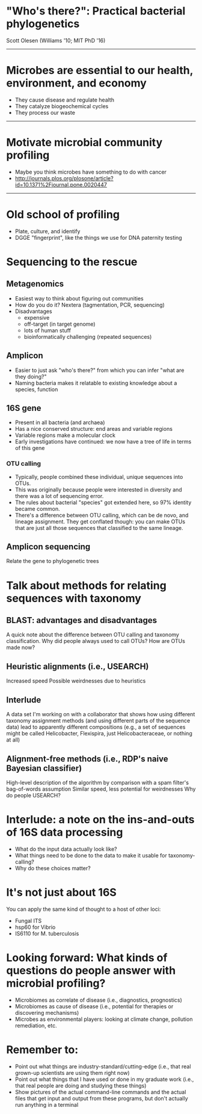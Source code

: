 # "Who's there?": Practical bacterial phylogenetics
Scott Olesen (Williams '10; MIT PhD '16)

---

# Microbes are essential to our health, environment, and economy

- They cause disease and regulate health
- They catalyze biogeochemical cycles
- They process our waste

---

# Motivate microbial community profiling
- Maybe you think microbes have something to do with cancer
- http://journals.plos.org/plosone/article?id=10.1371%2Fjournal.pone.0020447

---

# Old school of profiling
- Plate, culture, and identify
- DGGE "fingerprint", like the things we use for DNA paternity testing

# Sequencing to the rescue

## Metagenomics
- Easiest way to think about figuring out communities
- How do you do it? Nextera (tagmentation, PCR, sequencing)
- Disadvantages
  - expensive
  - off-target (in target genome)
  - lots of human stuff
  - bioinformatically challenging (repeated sequences)

## Amplicon
- Easier to just ask "who's there?" from which you can infer "what are they doing?"
- Naming bacteria makes it relatable to existing knowledge about a species, function

## 16S gene
- Present in all bacteria (and archaea)
- Has a nice conserved structure: end areas and variable regions
- Variable regions make a molecular clock
- Early investigations have continued: we now have a tree of life in terms of this gene

### OTU calling
- Typically, people combined these individual, unique sequences into OTUs.
- This was originally because people were interested in diversity and there was a lot of sequencing error.
- The rules about bacterial "species" got extended here, so 97% identity became common.
- There's a difference between OTU calling, which can be de novo, and lineage assignment. They get conflated though: you can make OTUs that are just all those sequences that classified to the same lineage.

## Amplicon sequencing

Relate the gene to phylogenetic trees
# Talk about methods for relating sequences with taxonomy
## BLAST: advantages and disadvantages
A quick note about the difference between OTU calling and taxonomy classification. Why did people always used to call OTUs? How are OTUs made now?
## Heuristic alignments (i.e., USEARCH)
Increased speed
Possible weirdnesses due to heuristics
## Interlude
A data set I'm working on with a collaborator that shows how using different taxonomy assignment methods (and using different parts of the sequence data) lead to apparently different compositions (e.g., a set of sequences might be called Helicobacter, Flexispira, just Helicobacteraceae, or nothing at all)
## Alignment-free methods (i.e., RDP's naive Bayesian classifier)
High-level description of the algorithm by comparison with a spam filter's bag-of-words assumption
Similar speed, less potential for weirdnesses
Why do people USEARCH?
# Interlude: a note on the ins-and-outs of 16S data processing
- What do the input data actually look like?
- What things need to be done to the data to make it usable for taxonomy-calling?
- Why do these choices matter?

# It's not just about 16S
You can apply the same kind of thought to a host of other loci:

- Fungal ITS
- hsp60 for Vibrio
- IS6110 for M. tuberculosis

# Looking forward: What kinds of questions do people answer with microbial profiling?
- Microbiomes as correlate of disease (i.e., diagnostics, prognostics)
- Microbiomes as cause of disease (i.e., potential for therapies or discovering mechanisms)
- Microbes as environmental players: looking at climate change, pollution remediation, etc.

# Remember to:
- Point out what things are industry-standard/cutting-edge (i.e., that real grown-up scientists are using them right now)
- Point out what things that I have used or done in my graduate work (i.e., that real people are doing and studying these things)
- Show pictures of the actual command-line commands and the actual files that get input and output from these programs, but don't actually run anything in a terminal
